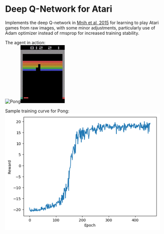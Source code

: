# Deep Q-Network for Atari

Implements the deep Q-network in [Mnih et al, 2015](https://www.nature.com/articles/nature14236) for learning to play Atari games from raw images, with some minor adjustments, particularly use of Adam optimizer instead of rmsprop for increased training stability.

The agent in action:  
![Pong](pong-sample-anim.gif)![Breakout](breakout-sample-anim.gif)

Sample training curve for Pong:  
![Pong](reward-over-time.png)
